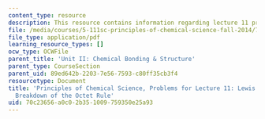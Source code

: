 ```yaml
---
content_type: resource
description: This resource contains information regarding lecture 11 problem.
file: /media/courses/5-111sc-principles-of-chemical-science-fall-2014/70c23656a0c02b351009759350e25a93_MIT5_111F14_Lec11Prob.pdf
file_type: application/pdf
learning_resource_types: []
ocw_type: OCWFile
parent_title: 'Unit II: Chemical Bonding & Structure'
parent_type: CourseSection
parent_uid: 89ed642b-2203-7e56-7593-c80ff35cb3f4
resourcetype: Document
title: 'Principles of Chemical Science, Problems for Lecture 11: Lewis Structures:
  Breakdown of the Octet Rule'
uid: 70c23656-a0c0-2b35-1009-759350e25a93
---
```

